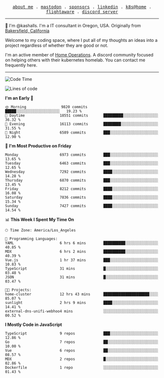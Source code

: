 <p align="center">
  <samp>
    <a href="https://jordanjones.org/">about me</a> .
    <a rel="me" href="https://mastodon.social/@kashall">mastodon</a> .
    <a href="https://github.com/sponsors/kashalls">sponsors</a> .
    <a href="https://linkedin.com/in/jordpjones">linkedin</a> .
    <a href="https://github.com/kashalls/home-cluster">k8s@home</a> .
    <a href="https://flightaware.com/adsb/stats/user/kashalls">flightaware</a> .
    <a href="https://discord.gg/V2WrCfqba9">discord server</a>
  </samp>
</p>

----------------------------------------------------------------

:wave: I'm @kashalls. I'm a IT consultant in Oregon, USA. Originally from [Bakersfield, California](https://maps.app.goo.gl/QQMtywTWghpXB6Tu6)

Welcome to my coding space, where I put all of my thoughts an ideas into a project regardless of whether they are good or not.

I'm an active member of [Home Operations](https://discord.gg/home-operations). A discord community focused on helping others with their kubernetes homelab. You can contact me frequently here.

----------------------------------------------------------------
<!--START_SECTION:waka-->
![Code Time](http://img.shields.io/badge/Code%20Time-2%2C206%20hrs%2025%20mins-blue)

![Lines of code](https://img.shields.io/badge/From%20Hello%20World%20I%27ve%20Written-9.6%20million%20lines%20of%20code-blue)

**I'm an Early 🐤** 

```text
🌞 Morning                9820 commits        █████░░░░░░░░░░░░░░░░░░░░   19.23 % 
🌆 Daytime                18551 commits       █████████░░░░░░░░░░░░░░░░   36.32 % 
🌃 Evening                16113 commits       ████████░░░░░░░░░░░░░░░░░   31.55 % 
🌙 Night                  6589 commits        ███░░░░░░░░░░░░░░░░░░░░░░   12.90 % 
```
📅 **I'm Most Productive on Friday** 

```text
Monday                   6973 commits        ███░░░░░░░░░░░░░░░░░░░░░░   13.65 % 
Tuesday                  6463 commits        ███░░░░░░░░░░░░░░░░░░░░░░   12.65 % 
Wednesday                7292 commits        ████░░░░░░░░░░░░░░░░░░░░░   14.28 % 
Thursday                 6870 commits        ███░░░░░░░░░░░░░░░░░░░░░░   13.45 % 
Friday                   8212 commits        ████░░░░░░░░░░░░░░░░░░░░░   16.08 % 
Saturday                 7836 commits        ████░░░░░░░░░░░░░░░░░░░░░   15.34 % 
Sunday                   7427 commits        ████░░░░░░░░░░░░░░░░░░░░░   14.54 % 
```


📊 **This Week I Spent My Time On** 

```text
🕑︎ Time Zone: America/Los_Angeles

💬 Programming Languages: 
YAML                     6 hrs 6 mins        ██████████░░░░░░░░░░░░░░░   40.85 % 
MDX                      6 hrs 2 mins        ██████████░░░░░░░░░░░░░░░   40.39 % 
Vue.js                   1 hr 37 mins        ███░░░░░░░░░░░░░░░░░░░░░░   10.83 % 
TypeScript               31 mins             █░░░░░░░░░░░░░░░░░░░░░░░░   03.48 % 
JSON                     31 mins             █░░░░░░░░░░░░░░░░░░░░░░░░   03.47 % 

🐱‍💻 Projects: 
home-cluster             12 hrs 43 mins      █████████████████████░░░░   85.07 % 
sunlight                 2 hrs 9 mins        ████░░░░░░░░░░░░░░░░░░░░░   14.41 % 
external-dns-unifi-webhoo4 mins              ░░░░░░░░░░░░░░░░░░░░░░░░░   00.52 % 
```

**I Mostly Code in JavaScript** 

```text
TypeScript               9 repos             ███░░░░░░░░░░░░░░░░░░░░░░   12.86 % 
Go                       7 repos             ██░░░░░░░░░░░░░░░░░░░░░░░   10.00 % 
Vue                      6 repos             ██░░░░░░░░░░░░░░░░░░░░░░░   08.57 % 
MDX                      2 repos             █░░░░░░░░░░░░░░░░░░░░░░░░   02.86 % 
Dockerfile               1 repo              ░░░░░░░░░░░░░░░░░░░░░░░░░   01.43 % 
```




<!--END_SECTION:waka-->
